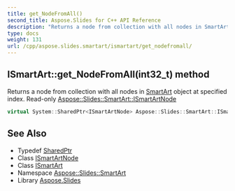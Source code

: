 ```yaml
---
title: get_NodeFromAll()
second_title: Aspose.Slides for C++ API Reference
description: "Returns a node from collection with all nodes in SmartArt object at specified index. Read-only Aspose::Slides::SmartArt::ISmartArtNode"
type: docs
weight: 131
url: /cpp/aspose.slides.smartart/ismartart/get_nodefromall/
---
```

## ISmartArt::get_NodeFromAll(int32_t) method


Returns a node from collection with all nodes in [SmartArt](../../smartart/) object at specified index. Read-only [Aspose::Slides::SmartArt::ISmartArtNode](../../ismartartnode/)

```cpp
virtual System::SharedPtr<ISmartArtNode> Aspose::Slides::SmartArt::ISmartArt::get_NodeFromAll(int32_t index)=0
```

## See Also

* Typedef [SharedPtr](../../system/sharedptr/)
* Class [ISmartArtNode](../ismartartnode/)
* Class [ISmartArt](./)
* Namespace [Aspose::Slides::SmartArt](../)
* Library [Aspose.Slides](../../)